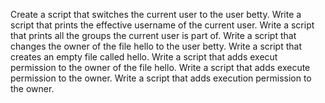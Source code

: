 Create a script that switches the current user to the user betty.
Write a script that prints the effective username of the current user.
Write a script that prints all the groups the current user is part of.
Write a script that changes the owner of the file hello to the user betty.
Write a script that creates an empty file called hello.
Write a script that adds execut permission to the owner of the file hello.
Write a script that adds execute permission to the owner.
Write a script that adds execution permission to the owner.
